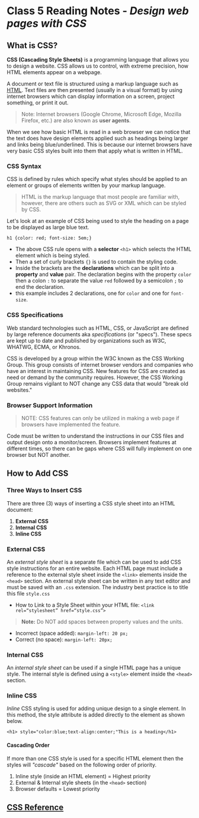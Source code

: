 # Class 5 Reading Notes - *Design web pages with CSS*

## What is CSS?

**CSS (Cascading Style Sheets)** is a programming language that allows you to design a website. CSS allows us to control, with extreme precision, how HTML elements appear on a webpage.

A document or text file is structured using a markup language such as [HTML](class4.md). Text files are then presented (usually in a visual format) by using internet browsers which can display information on a screen, project something, or print it out.

> Note: Internet browsers (Google Chrome, Microsoft Edge, Mozilla Firefox, etc.) are also known as **user agents**.

When we see how basic HTML is read in a web browser we can notice that the text does have design elements applied such as headings being larger and links being blue/underlined. This is because our internet browsers have very basic CSS styles built into them that apply what is written in HTML.

### CSS Syntax

CSS is defined by rules which specify what styles should be applied to an element or groups of elements written by your markup language.

> HTML is the markup language that most people are familiar with, however, there are others such as SVG or XML which can be styled by CSS.

Let's look at an example of CSS being used to style the heading on a page to be displayed as large blue text.

`h1 {color: red;
    font-size: 5em;}`

- The above CSS rule opens with a **selector** `<h1>` which selects the HTML element which is being styled.
- Then a set of curly brackets `{}` is used to contain the styling code.
- Inside the brackets are the **declarations** which can be split into a **property** and **value** pair. The declaration begins with the property `color` then a colon `:` to separate the value `red` followed by a semicolon `;` to end the declaration.
- this example includes 2 declarations, one for `color` and one for `font-size`.

### CSS Specifications

Web standard technologies such as HTML, CSS, or JavaScript are defined by large reference documents aka *specifications* (or "specs"). These specs are kept up to date and published by organizations such as W3C, WHATWG, ECMA, or Khronos.

CSS is developed by a group within the W3C known as the CSS Working Group. This group consists of internet browser vendors and companies who have an interest in maintaining CSS. New features for CSS are created as need or demand by the community requires. However, the CSS Working Group remains vigilant to NOT change any CSS data that would "break old websites."

### Browser Support Information

> NOTE: CSS features can only be utilized in making a web page if browsers have implemented the feature.

Code must be written to understand the instructions in our CSS files and output design onto a monitor/screen. Browsers implement features at different times, so there can be gaps where CSS will fully implement on one browser but NOT another.

## How to Add CSS

### Three Ways to Insert CSS

There are three (3) ways of inserting a CSS style sheet into an HTML document:

1. **External CSS**
2. **Internal CSS**
3. **Inline CSS**

### External CSS

An *external style sheet* is a separate file which can be used to add CSS style instructions for an entire website. Each HTML page must include a reference to the external style sheet inside the `<link>` elements inside the `<head>` section. An external style sheet can be written in any text editor and must be saved with an `.css` extension. The industry best practice is to title this file `style.css`

- How to Link to a Style Sheet within your HTML file: `<link rel=“stylesheet” href=“style.css”>`

> **Note:** Do NOT add spaces between property values and the units.

- Incorrect (space added): `margin-left: 20 px;`
- Correct (no space): `margin-left: 20px;`

### Internal CSS

An *internal style sheet* can be used if a single HTML page has a unique style. The internal style is defined using a `<style>` element inside the `<head>` section. 

### Inline CSS

*Inline* CSS styling is used for adding unique design to a single element. In this method, the style attribute is added directly to the element as shown below. 

`<h1> style="color:blue;text-align:center;"This is a heading</h1>`

#### Cascading Order

If more than one CSS style is used for a specific HTML element then the styles will *"cascade"* based on the following order of priority.

1. Inline style (inside an HTML element) = Highest priority
2. External & Internal style sheets (in the `<head>` section)
3. Browser defaults = Lowest priority

## [CSS Reference](https://developer.mozilla.org/en-US/docs/Web/CSS/Reference)
